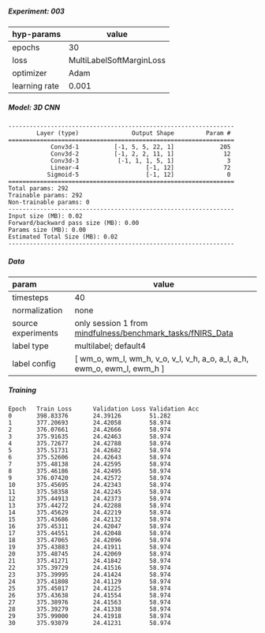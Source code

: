 ##### Experiment: 003


| hyp-params    | value                    |
| :------------ | ------------------------ |
| epochs        | 30                       |
| loss          | MultiLabelSoftMarginLoss |
| optimizer     | Adam                     |
| learning rate | 0.001                    |

##### Model: 3D CNN

```
----------------------------------------------------------------
        Layer (type)               Output Shape         Param #
================================================================
            Conv3d-1          [-1, 5, 5, 22, 1]             205
            Conv3d-2          [-1, 2, 2, 11, 1]              12
            Conv3d-3           [-1, 1, 1, 5, 1]               3
            Linear-4                   [-1, 12]              72
           Sigmoid-5                   [-1, 12]               0
================================================================
Total params: 292
Trainable params: 292
Non-trainable params: 0
----------------------------------------------------------------
Input size (MB): 0.02
Forward/backward pass size (MB): 0.00
Params size (MB): 0.00
Estimated Total Size (MB): 0.02
----------------------------------------------------------------
```

##### Data

| param              | value                                                        |
| :----------------- | ------------------------------------------------------------ |
| timesteps          | 40                                                           |
| normalization      | none                                                         |
| source experiments | only session 1 from [mindfulness/benchmark_tasks/fNIRS_Data](https://github.com/lmhirshf/mindfulness/tree/master/benchmark_tasks/data/fNIRS_Data) |
| label type         | multilabel; default4                                         |
| label config       | [ wm_o, wm_l, wm_h, v_o, v_l, v_h, a_o, a_l, a_h, ewm_o, ewm_l, ewm_h ] |

##### Training

```
Epoch   Train Loss      Validation Loss Validation Acc
0       398.83376       24.39126        51.282
1       377.20693       24.42058        58.974
2       376.07661       24.42666        58.974
3       375.91635       24.42463        58.974
4       375.72677       24.42788        58.974
5       375.51731       24.42682        58.974
6       375.52606       24.42643        58.974
7       375.48138       24.42595        58.974
8       375.46186       24.42495        58.974
9       376.07420       24.42572        58.974
10      375.45695       24.42343        58.974
11      375.58358       24.42245        58.974
12      375.44913       24.42373        58.974
13      375.44272       24.42288        58.974
14      375.45629       24.42219        58.974
15      375.43686       24.42132        58.974
16      375.45311       24.42047        58.974
17      375.44551       24.42048        58.974
18      375.47065       24.42096        58.974
19      375.43883       24.41911        58.974
20      375.48745       24.42069        58.974
21      375.41271       24.41842        58.974
22      375.39729       24.41516        58.974
23      375.39995       24.41424        58.974
24      375.41808       24.41129        58.974
25      375.45017       24.41225        58.974
26      375.43638       24.41554        58.974
27      375.38976       24.41563        58.974
28      375.39279       24.41338        58.974
29      375.99000       24.41918        58.974
30      375.93079       24.41231        58.974
```
